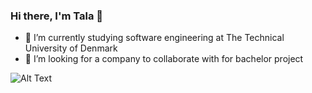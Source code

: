 ### Hi there, I'm Tala 👋
- 🌱 I’m currently studying software engineering at The Technical University of Denmark 
- 👯 I’m looking for a company to collaborate with for bachelor project 

<!--
**talaaz/talaaz** is a ✨ _special_ ✨ repository because its `README.md` (this file) appears on your GitHub profile.

Here are some ideas to get you started:

- 🔭 I’m currently working on ...
- 🌱 I’m currently learning ...
- 👯 I’m looking to collaborate on ...
- 🤔 I’m looking for help with ...
- 💬 Ask me about ...
- 📫 How to reach me: ...
- 😄 Pronouns: ...
- ⚡ Fun fact: ...
-->
![Alt Text](https://media.giphy.com/media/VbnUQpnihPSIgIXuZv/giphy.gif)

